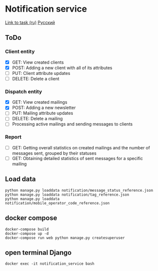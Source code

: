 # Notification service

[Link to task (ru)](https://vans-tan-09u.craft.me/n6OVYFVUpq0o6L)
[Русский](docs/ru/README.md)

## ToDo

### Client entity

- [X] GET: View created clients
- [X] POST: Adding a new client with all of its attributes
- [ ] PUT: Client attribute updates
- [ ] DELETE: Delete a client

### Dispatch entity

- [X] GET: View created mailings
- [X] POST: Adding a new newsletter
- [ ] PUT: Mailing attribute updates
- [ ] DELETE: Delete a mailing
- [ ] Processing active mailings and sending messages to clients

### Report

- [ ] GET: Getting overall statistics on created mailings and the number of messages sent, grouped by their statuses
- [ ] GET: Obtaining detailed statistics of sent messages for a specific mailing

## Load data

```commandline
python manage.py loaddata notification/message_status_reference.json
python manage.py loaddata notification/tag_reference.json
python manage.py loaddata notification/mobile_operator_code_reference.json
```

## docker compose

```commandline
docker-compose build
docker-compose up -d
docker-compose run web python manage.py createsuperuser
```

## open terminal Django

```commandline
docker exec -it notification_service bash
```
